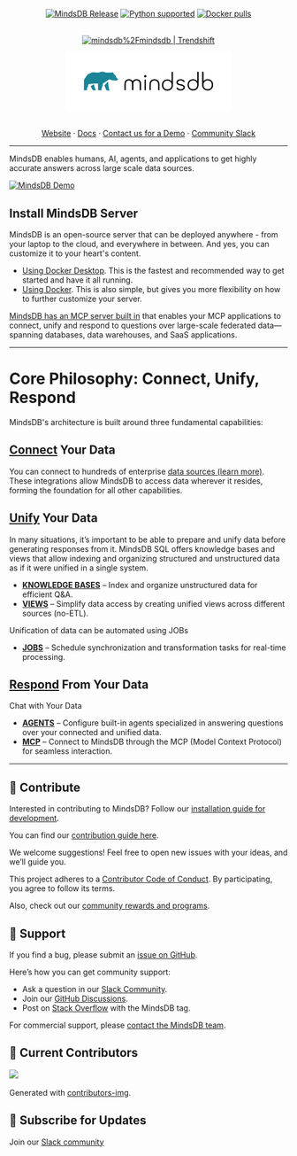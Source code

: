 

<a name="readme-top"></a>

<div align="center">
	<a href="https://pypi.org/project/MindsDB/" target="_blank"><img src="https://badge.fury.io/py/MindsDB.svg" alt="MindsDB Release"></a>
	<a href="https://www.python.org/downloads/" target="_blank"><img src="https://img.shields.io/badge/python-3.10.x%7C%203.11.x%7C%203.12.x%7C%203.13.x-brightgreen.svg" alt="Python supported"></a>
	<a href="https://hub.docker.com/u/mindsdb" target="_blank"><img src="https://img.shields.io/docker/pulls/mindsdb/mindsdb" alt="Docker pulls"></a>

  <br />
  <br />

  <a href="https://trendshift.io/repositories/3068" target="_blank"><img src="https://trendshift.io/api/badge/repositories/3068" alt="mindsdb%2Fmindsdb | Trendshift" style="width: 250px; height: 55px;" width="250" height="55"/></a>

  <a href="https://github.com/mindsdb/mindsdb">
    <img src="/docs/assets/mindsdb_logo.png" alt="MindsDB" width="300">
  </a>

  <p align="center">
    <br />
    <a href="https://www.mindsdb.com?utm_medium=community&utm_source=github&utm_campaign=mindsdb%20repo">Website</a>
    ·
    <a href="https://docs.mindsdb.com?utm_medium=community&utm_source=github&utm_campaign=mindsdb%20repo">Docs</a>
    ·
    <a href="https://mindsdb.com/contact">Contact us for a Demo</a>
    ·
    <a href="https://mindsdb.com/joincommunity?utm_medium=community&utm_source=github&utm_campaign=mindsdb%20repo">Community Slack</a>
  </p>
</div>

----------------------------------------


MindsDB enables humans, AI, agents, and applications to get highly accurate answers across large scale data sources.

<a href="https://www.youtube.com/watch?v=MX3OKpnsoLM" target="_blank">
  <img src="https://github.com/user-attachments/assets/119e7b82-f901-4214-a26f-ff7c5ad86064" alt="MindsDB Demo">
	
</a>


## Install MindsDB Server 

MindsDB is an open-source server that can be deployed anywhere - from your laptop to the cloud, and everywhere in between. And yes, you can customize it to your heart's content.

  * [Using Docker Desktop](https://docs.mindsdb.com/setup/self-hosted/docker-desktop). This is the fastest and recommended way to get started and have it all running.
  * [Using Docker](https://docs.mindsdb.com/setup/self-hosted/docker). This is also simple, but gives you more flexibility on how to further customize your server.

[MindsDB has an MCP server built in](https://docs.mindsdb.com/mcp/overview) that enables your MCP applications to connect, unify and respond to questions over large-scale federated data—spanning databases, data warehouses, and SaaS applications.
 
----------------------------------------

# Core Philosophy: Connect, Unify, Respond

MindsDB's architecture is built around three fundamental capabilities:

## [Connect](https://docs.mindsdb.com/integrations/data-overview) Your Data

You can connect to hundreds of enterprise [data sources (learn more)](https://docs.mindsdb.com/integrations/data-overview). These integrations allow MindsDB to access data wherever it resides, forming the foundation for all other capabilities.

## [Unify](https://docs.mindsdb.com/mindsdb_sql/overview) Your Data


In many situations, it’s important to be able to prepare and unify data before generating responses from it. MindsDB SQL offers knowledge bases and views that allow indexing and organizing structured and unstructured data as if it were unified in a single system.

* [**KNOWLEDGE BASES**](https://docs.mindsdb.com/mindsdb_sql/knowledge-bases) – Index and organize unstructured data for efficient Q&A.
* [**VIEWS**](https://docs.mindsdb.com/mindsdb_sql/sql/create/view) – Simplify data access by creating unified views across different sources (no-ETL).


Unification of data can be automated using JOBs

* [**JOBS**](https://docs.mindsdb.com/mindsdb_sql/sql/create/jobs) – Schedule synchronization and transformation tasks for real-time processing.


## [Respond](https://docs.mindsdb.com/mindsdb_sql/agents/agent) From Your Data

Chat with Your Data

* [**AGENTS**](https://docs.mindsdb.com/mindsdb_sql/agents/agent) – Configure built-in agents specialized in answering questions over your connected and unified data.
* [**MCP**](https://docs.mindsdb.com/mcp/overview) – Connect to MindsDB through the MCP (Model Context Protocol) for seamless interaction.

----------------------------------------

## 🤝 Contribute

Interested in contributing to MindsDB? Follow our [installation guide for development](https://docs.mindsdb.com/contribute/install?utm_medium=community&utm_source=github&utm_campaign=mindsdb%20repo).

You can find our [contribution guide here](https://docs.mindsdb.com/contribute/contribute?utm_medium=community&utm_source=github&utm_campaign=mindsdb%20repo).

We welcome suggestions! Feel free to open new issues with your ideas, and we’ll guide you.

This project adheres to a [Contributor Code of Conduct](https://github.com/mindsdb/mindsdb/blob/main/CODE_OF_CONDUCT.md). By participating, you agree to follow its terms.

Also, check out our [community rewards and programs](https://mindsdb.com/community?utm_medium=community&utm_source=github&utm_campaign=mindsdb%20repo).

## 🤍 Support

If you find a bug, please submit an [issue on GitHub](https://github.com/mindsdb/mindsdb/issues/new/choose).

Here’s how you can get community support:

* Ask a question in our [Slack Community](https://mindsdb.com/joincommunity?utm_medium=community&utm_source=github&utm_campaign=mindsdb%20repo).
* Join our [GitHub Discussions](https://github.com/mindsdb/mindsdb/discussions).
* Post on [Stack Overflow](https://stackoverflow.com/questions/tagged/mindsdb) with the MindsDB tag.

For commercial support, please [contact the MindsDB team](https://mindsdb.com/contact?utm_medium=community&utm_source=github&utm_campaign=mindsdb%20repo).

## 💚 Current Contributors

<a href="https://github.com/mindsdb/mindsdb/graphs/contributors">
  <img src="https://contributors-img.web.app/image?repo=mindsdb/mindsdb" />
</a>

Generated with [contributors-img](https://contributors-img.web.app).

## 🔔 Subscribe for Updates

Join our [Slack community](https://mindsdb.com/joincommunity)
